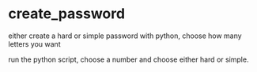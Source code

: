 # create_password
either create a hard or simple password with python, choose how many letters you want

run the python script, choose a number and choose either hard or simple.
